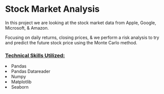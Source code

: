 <h1> Stock Market Analysis</h1>

In this project we are looking at the stock market data from Apple, Google, Microsoft, & Amazon.

Focusing on daily returns, closing prices, & we perform a risk analysis to try and predict the future stock price using the Monte Carlo method.

 <h3><ins> Technical Skills Utilized: </ins></h3>
 <li> Pandas </li>
 <li> Pandas Datareader </li>
 <li> Numpy </li>
 <li> Matplotlib </li>
 <li> Seaborn </li>
 
